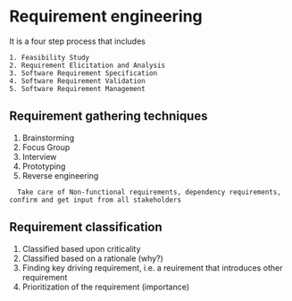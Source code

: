 # Requirement engineering
  
  It is a four step process that includes 
  
    1. Feasibility Study  
    2. Requirement Elicitation and Analysis  
    3. Software Requirement Specification  
    4. Software Requirement Validation  
    5. Software Requirement Management

## Requirement gathering techniques
 1. Brainstorming
 2. Focus Group
 3. Interview
 4. Prototyping
 5. Reverse engineering
 
  ```
    Take care of Non-functional requirements, dependency requirements, confirm and get input from all stakeholders
  ```

## Requirement classification
 1. Classified based upon criticality
 2. Classified based on a rationale (why?)
 3. Finding key driving requirement, i.e. a reuirement that introduces other requirement
 4. Prioritization of the requirement (importance) 
